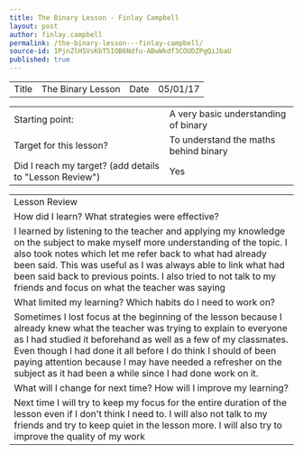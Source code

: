 ```yaml
---
title: The Binary Lesson - Finlay Campbell
layout: post
author: finlay.campbell
permalink: /the-binary-lesson---finlay-campbell/
source-id: 1PjnZlHSVsKbT5IOB6Ndfu-ABwWkdf3COUDZPgQiJbaU
published: true
---
```

<table>
  <tr>
    <td>Title</td>
    <td>The Binary Lesson</td>
    <td>Date</td>
    <td>05/01/17</td>
  </tr>
</table>


<table>
  <tr>
    <td>Starting point:</td>
    <td>A very basic understanding of binary</td>
  </tr>
  <tr>
    <td>Target for this lesson?</td>
    <td>To understand the maths behind binary</td>
  </tr>
  <tr>
    <td>Did I reach my target? 
(add details to "Lesson Review")</td>
    <td>Yes</td>
  </tr>
</table>


<table>
  <tr>
    <td>Lesson Review</td>
  </tr>
  <tr>
    <td>How did I learn? What strategies were effective? </td>
  </tr>
  <tr>
    <td>I learned by listening to the teacher and applying my knowledge on the subject to make myself more understanding of the topic. I also took notes which let me refer back to what had already been said. This was useful as I was always able to link what had been said back to previous points. I also tried to not talk to my friends and focus on what the teacher was saying</td>
  </tr>
  <tr>
    <td>What limited my learning? Which habits do I need to work on? </td>
  </tr>
  <tr>
    <td>Sometimes I lost focus at the beginning of the lesson because I already knew what the teacher was trying to explain to everyone as I had studied it beforehand as well as a few of my classmates. Even though I had done it all before I do think I should of been paying attention because I may have needed a refresher on the subject as it had been a while since I had done work on it.</td>
  </tr>
  <tr>
    <td>What will I change for next time? How will I improve my learning?</td>
  </tr>
  <tr>
    <td>Next time I will try to keep my focus for the entire duration of the lesson even if I don't think I need to. I will also not talk to my friends and try to keep quiet in the lesson more. I will also try to improve the quality of my work</td>
  </tr>
</table>


